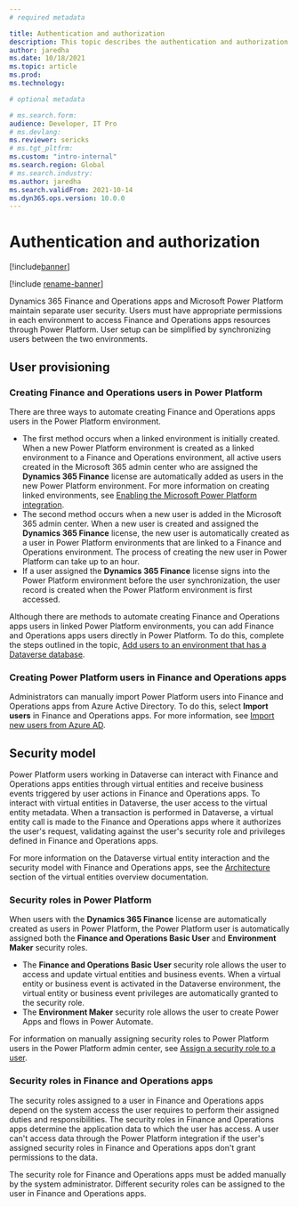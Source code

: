 ```yaml
---
# required metadata

title: Authentication and authorization
description: This topic describes the authentication and authorization models for user synchronization and permissions between Dynamics 365 Finance and Operations apps and Power Platform. 
author: jaredha
ms.date: 10/18/2021
ms.topic: article
ms.prod:
ms.technology: 

# optional metadata

# ms.search.form:
audience: Developer, IT Pro
# ms.devlang: 
ms.reviewer: sericks
# ms.tgt_pltfrm: 
ms.custom: "intro-internal"
ms.search.region: Global
# ms.search.industry:
ms.author: jaredha
ms.search.validFrom: 2021-10-14
ms.dyn365.ops.version: 10.0.0
---
```

# Authentication and authorization

[!include[banner](../includes/banner.md)]

[!include [rename-banner](~/includes/cc-data-platform-banner.md)]

Dynamics 365 Finance and Operations apps and Microsoft Power Platform maintain separate user security. Users must have appropriate permissions in each environment to access Finance and Operations apps resources through Power Platform. User setup can be simplified by synchronizing users between the two environments.

## User provisioning

### Creating Finance and Operations users in Power Platform

There are three ways to automate creating Finance and Operations apps users in the Power Platform environment.

- The first method occurs when a linked environment is initially created. When a new Power Platform environment is created as a linked environment to a Finance and Operations environment, all active users created in the Microsoft 365 admin center who are assigned the **Dynamics 365 Finance** license are automatically added as users in the new Power Platform environment. For more information on creating linked environments, see [Enabling the Microsoft Power Platform integration](./enable-power-platform-integration.md).
- The second method occurs when a new user is added in the Microsoft 365 admin center. When a new user is created and assigned the **Dynamics 365 Finance** license, the new user is automatically created as a user in Power Platform environments that are linked to a Finance and Operations environment. The process of creating the new user in Power Platform can take up to an hour.
- If a user assigned the **Dynamics 365 Finance** license signs into the Power Platform environment before the user synchronization, the user record is created when the Power Platform environment is first accessed.

Although there are methods to automate creating Finance and Operations apps users in linked Power Platform environments, you can add Finance and Operations apps users directly in Power Platform. To do this, complete the steps outlined in the topic, [Add users to an environment that has a Dataverse database](/power-platform/admin/add-users-to-environment#add-users-to-an-environment-that-has-a-dataverse-database).

### Creating Power Platform users in Finance and Operations apps

Administrators can manually import Power Platform users into Finance and Operations apps from Azure Active Directory. To do this, select **Import users** in Finance and Operations apps. For more information, see [Import new users from Azure AD](../sysadmin/tasks/create-new-users.md#import-new-users-from-azure-ad).

## Security model

Power Platform users working in Dataverse can interact with Finance and Operations apps entities through virtual entities and receive business events triggered by user actions in Finance and Operations apps. To interact with virtual entities in Dataverse, the user access to the virtual entity metadata. When a transaction is performed in Dataverse, a virtual entity call is made to the Finance and Operations apps where it authorizes the user's request, validating against the user's security role and privileges defined in Finance and Operations apps.

For more information on the Dataverse virtual entity interaction and the security model with Finance and Operations apps, see the [Architecture](virtual-entities-overview.md#architecture) section of the virtual entities overview documentation.

### Security roles in Power Platform

When users with the **Dynamics 365 Finance** license are automatically created as users in Power Platform, the Power Platform user is automatically assigned both the **Finance and Operations Basic User** and **Environment Maker** security roles.

- The **Finance and Operations Basic User** security role allows the user to access and update virtual entities and business events. When a virtual entity or business event is activated in the Dataverse environment, the virtual entity or business event privileges are automatically granted to the security role.
- The **Environment Maker** security role allows the user to create Power Apps and flows in Power Automate.

For information on manually assigning security roles to Power Platform users in the Power Platform admin center, see [Assign a security role to a user](/power-platform/admin/assign-security-roles).

### Security roles in Finance and Operations apps

The security roles assigned to a user in Finance and Operations apps depend on the system access the user requires to perform their assigned duties and responsibilities. The security roles in Finance and Operations apps determine the application data to which the user has access. A user can't access data through the Power Platform integration if the user's assigned security roles in Finance and Operations apps don't grant permissions to the data.

The security role for Finance and Operations apps must be added manually by the system administrator. Different security roles can be assigned to the user in Finance and Operations apps.
